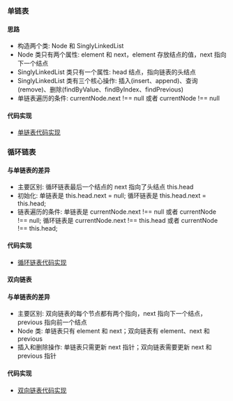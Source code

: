 ### 单链表
#### 思路
- 构造两个类: Node 和 SinglyLinkedList
- Node 类只有两个属性: element 和 next，element 存放结点的值，next 指向下一个结点
- SinglyLinkedList 类只有一个属性: head 结点，指向链表的头结点
- SinglyLinkedList 类有三个核心操作: 插入(insert、append)、查询(remove)、删除(findByValue、findByIndex、findPrevious)
- 单链表遍历的条件: currentNode.next !== null 或者 currentNode !== null

#### 代码实现
- [单链表代码实现](./SinglyLinkedList.js)

### 循环链表
#### 与单链表的差异
- 主要区别: 循环链表最后一个结点的 next 指向了头结点 this.head
- 初始化: 单链表是 this.head.next = null; 循环链表是 this.head.next = this.head;
- 链表遍历的条件: 单链表是 currentNode.next !== null 或者 currentNode !== null; 循环链表是  currentNode.next !== this.head 或者 currentNode !== this.head;

#### 代码实现
- [循环链表代码实现](./CircularLinkList.js)

#### 双向链表
#### 与单链表的差异
- 主要区别: 双向链表的每个节点都有两个指向，next 指向下一个结点，previous 指向前一个结点
- Node 类: 单链表只有 element 和 next；双向链表有 element、next 和 previous
- 插入和删除操作: 单链表只需更新 next 指针；双向链表需要更新 next 和 previous 指针

#### 代码实现
- [双向链表代码实现](./DoublyLinkedList.js)
